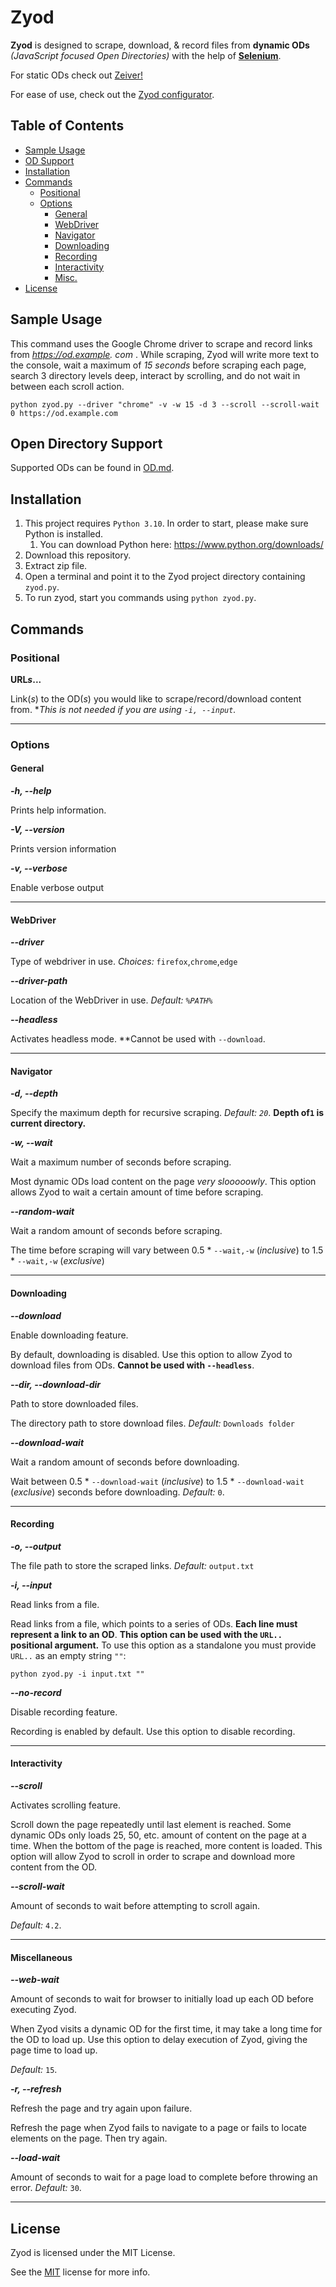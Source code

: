 # Zyod

**Zyod** is designed to scrape, download, & record files from **dynamic ODs** *(JavaScript focused
Open Directories)* with the help of **[Selenium](https://github.com/seleniumhq/selenium)**. 

For static ODs check out [Zeiver!](https://github.com/ZimCodes/Zeiver)

For ease of use, check out the [Zyod configurator](https://zimtools.xyz/zyod).

## Table of Contents
- [Sample Usage](#sample-usage)
- [OD Support](#open-directory-support)
- [Installation](#installation)
- [Commands](#commands)
  - [Positional](#positional)
  - [Options](#options)
    - [General](#general)
    - [WebDriver](#webdriver)
    - [Navigator](#navigator)
    - [Downloading](#downloading)
    - [Recording](#recording)
    - [Interactivity](#interactivity)
    - [Misc.](#miscellaneous)
- [License](#license)

## Sample Usage

This command uses the Google Chrome driver to scrape and record links from *https://od.example. com*
. While scraping, Zyod will write more text to the console, wait a maximum of *15 seconds*
before scraping each page, search 3 directory levels deep, interact by scrolling, and do not wait in
between each scroll action.

`python zyod.py --driver "chrome" -v -w 15 -d 3 --scroll --scroll-wait 0 https://od.example.com`
## Open Directory Support
Supported ODs can be found in [OD.md](https://github.com/ZimCodes/Zyod/blob/main/OD.md).

## Installation
1. This project requires `Python 3.10`. In order to start, please make sure Python is installed.
   1. You can download Python here: https://www.python.org/downloads/
2. Download this repository.
3. Extract zip file.
4. Open a terminal and point it to the Zyod project directory containing `zyod.py`.
5. To run zyod, start you commands using `python zyod.py`.


## Commands
### Positional

__URL*s*...__

Link(*s*) to the OD(*s*) you would like to scrape/record/download content from.
*_This is not needed if you are using `-i, --input`._

---

### Options
#### General

***-h, --help***

Prints help information.

***-V, --version***

Prints version information

***-v, --verbose***

Enable verbose output

---

#### WebDriver

***--driver***

Type of webdriver in use. *Choices:* `firefox`,`chrome`,`edge`

***--driver-path***

Location of the WebDriver in use. *Default: `%PATH%`*

***--headless***

Activates headless mode. **Cannot be used with `--download`.

---

#### Navigator

***-d, --depth***

Specify the maximum depth for recursive scraping. _Default: `20`_. **Depth of`1` is current
directory.**

***-w, --wait***

Wait a maximum number of seconds before scraping.

Most dynamic ODs load content on the page *very slooooowly*. This option allows Zyod to wait a 
certain amount of time before scraping.

***--random-wait***

Wait a random amount of seconds before scraping.

The time before scraping will vary between 0.5 * `--wait,-w` (_inclusive_)
to 1.5 * `--wait,-w` (_exclusive_)

---

#### Downloading
***--download***

Enable downloading feature.

By default, downloading is disabled. Use this option to allow Zyod to download files from ODs. 
**Cannot be used with `--headless`**.


***--dir, --download-dir***

Path to store downloaded files.

The directory path to store download files. *Default:* `Downloads folder`

***--download-wait***

Wait a random amount of seconds before downloading.

Wait between 0.5 * `--download-wait` (_inclusive_) to 1.5 * `--download-wait` 
(_exclusive_) seconds before downloading. *Default:* `0`.

---

#### Recording

***-o, --output***

The file path to store the scraped links. *Default:* `output.txt`

***-i, --input***

Read links from a file.

Read links from a file, which points to a series of ODs. **Each line must represent a link to an
OD**. **This option can be used with the `URL..` positional argument.** To use this option as a
standalone you must provide `URL..` as an empty string `""`:

`python zyod.py -i input.txt ""`

***--no-record***

Disable recording feature.

Recording is enabled by default. Use this option to disable recording.

---

#### Interactivity

***--scroll***

Activates scrolling feature.

Scroll down the page repeatedly until last element is reached. Some dynamic ODs only loads 25, 
50, etc. amount of content on the page at a time. When the bottom of the page is reached, more 
content is loaded. This option will allow Zyod to scroll in order to scrape and download more 
content from the OD.

***--scroll-wait***

Amount of seconds to wait before attempting to scroll again.

 *Default:* `4.2`.

---

#### Miscellaneous

***--web-wait***

Amount of seconds to wait for browser to initially load up each OD before executing Zyod.

When Zyod visits a dynamic OD for the first time, it may take a long time for the OD to load up. 
Use this option to delay execution of Zyod, giving the page time to load up. 

*Default:* `15`.

***-r, --refresh***

Refresh the page and try again upon failure.

Refresh the page when Zyod fails to navigate to a page or fails to locate elements on the page.
Then try again.

***--load-wait***

Amount of seconds to wait for a page load to complete before throwing an error. *Default:* `30`.

---

## License

Zyod is licensed under the MIT License.

See the [MIT](https://github.com/ZimCodes/Zyod/blob/main/LICENSE) license for more info. 